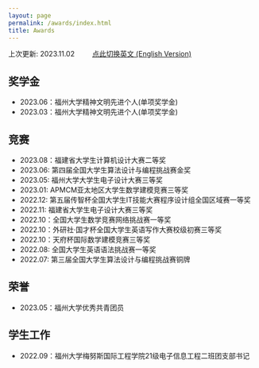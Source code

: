 ```yaml
---
layout: page
permalink: /awards/index.html
title: Awards
---
```


上次更新: 2023.11.02&nbsp;&nbsp;&nbsp;&nbsp;&nbsp;&nbsp;&nbsp;&nbsp;  [点此切换英文 (English Version)](https://wangzhipeng2002.github.io/file/awards-zh/)

## 奖学金

- 2023.06：福州大学精神文明先进个人(单项奖学金)
- 2023.03：福州大学精神文明先进个人(单项奖学金)<br>

## 竞赛

- 2023.08：福建省大学生计算机设计大赛二等奖
- 2023.06: 第四届全国大学生算法设计与编程挑战赛金奖
- 2023.05: 福州大学大学生电子设计大赛三等奖
- 2023.01: APMCM亚太地区大学生数学建模竞赛三等奖
- 2022.12: 第五届传智杯全国大学生IT技能大赛程序设计组全国区域赛一等奖 
- 2022.11: 福建省大学生电子设计大赛三等奖
- 2022.10：全国大学生数学竞赛网络挑战赛一等奖
- 2022.10：外研社·国才杯全国大学生英语写作大赛校级初赛三等奖
- 2022.10：天府杯国际数学建模竞赛三等奖
- 2022.08: 全国大学生英语语法挑战赛一等奖
- 2022.07: 第三届全国大学生算法设计与编程挑战赛铜牌<br>

## 荣誉

- 2023.05：福州大学优秀共青团员<br>

## 学生工作

- 2022.09：福州大学梅努斯国际工程学院21级电子信息工程二班团支部书记<br>
